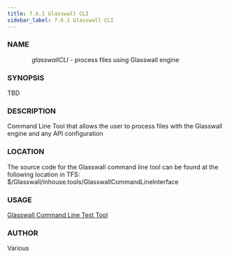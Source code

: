 ```yaml
---
title: 7.6.1 Glasswall CLI
sidebar_label: 7.6.1 Glasswall CLI
---
```


### NAME
&emsp;&emsp;&emsp;&emsp;*glasswallCLI* - process files using Glasswall engine

### SYNOPSIS
TBD

### DESCRIPTION
Command Line Tool that allows the user to process files with the Glasswall engine and any API configuration

### LOCATION
The source code for the Glasswall command line tool can be found at the
following location in TFS: $/Glasswall/inhouse.tools/GlasswallCommandLineInterface

### USAGE

[Glasswall Command Line Test Tool](../7_9-testing/7_9_2-GlasswallCommandLineTestTool.md)

### AUTHOR
Various
